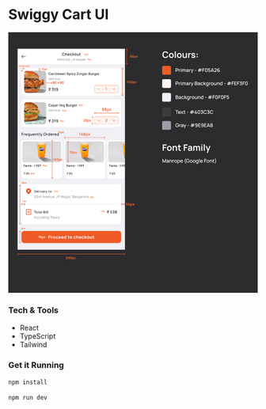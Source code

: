 # Swiggy Cart UI

![design](./public/swiggy-cart.png)

### Tech & Tools
- React
- TypeScript
- Tailwind

### Get it Running
```bash
npm install
```
```bash
npm run dev
```
